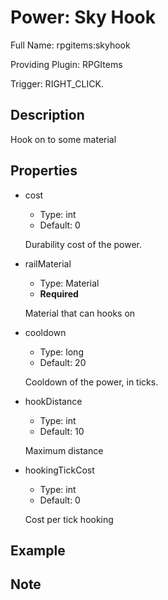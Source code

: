 # Power: Sky Hook

<!-- This file is generated ingame by `/rpgitem gen-wiki`. -->
<!-- Please only edit between "beginCustomXXXX" and "endCustomXXXX".  -->
<!-- If you want to edit description of this power or property, -->
<!-- please edit corresponding section in "resources/lang/en_US.yml" -->

Full Name: rpgitems:skyhook

Providing Plugin: RPGItems

Trigger: RIGHT_CLICK.

<!-- beginCustomHeader -->
<!-- endCustomHeader -->

## Description

Hook on to some material
<!-- beginCustomDescription -->
<!-- endCustomDescription -->

## Properties

* cost

  * Type: int
  * Default: 0

  Durability cost of the power.

* railMaterial

  * Type: Material
  * **Required**

  Material that can hooks on

* cooldown

  * Type: long
  * Default: 20

  Cooldown of the power, in ticks.

* hookDistance

  * Type: int
  * Default: 10

  Maximum distance

* hookingTickCost

  * Type: int
  * Default: 0

  Cost per tick hooking


<!-- beginCustomProperties -->
<!-- endCustomProperties -->

## Example

<!-- beginCustomExample -->
<!-- endCustomExample -->

## Note

<!-- beginCustomNote -->
<!-- endCustomNote -->